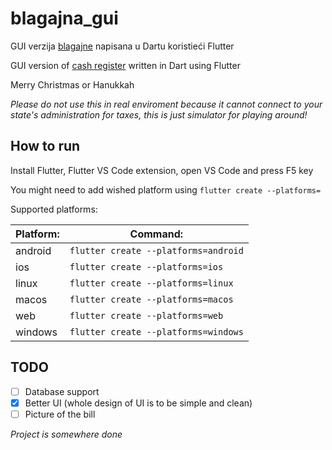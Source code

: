 # blagajna_gui

GUI verzija [blagajne](https://github.com/Andrej123456789/blagajna) napisana u Dartu koristieći Flutter

GUI version of [cash register](https://github.com/Andrej123456789/blagajna) written in Dart using Flutter

Merry Christmas or Hanukkah

_Please do not use this in real enviroment because it cannot connect to your state's administration for taxes, this is just simulator for playing around!_

## How to run

Install Flutter, Flutter VS Code extension, open VS Code and press F5 key

You might need to add wished platform using `flutter create --platforms=`

Supported platforms:

| Platform: | Command:                             |
| --------- | ------------------------------------ |
| android   | `flutter create --platforms=android` |
| ios       | `flutter create --platforms=ios`     |
| linux     | `flutter create --platforms=linux`   |
| macos     | `flutter create --platforms=macos`   |
| web       | `flutter create --platforms=web`     |
| windows   | `flutter create --platforms=windows` |

## TODO

- [ ] Database support
- [x] Better UI (whole design of UI is to be simple and clean)
- [ ] Picture of the bill

_Project is somewhere done_
